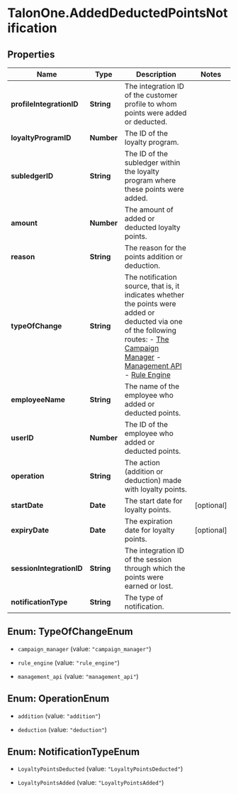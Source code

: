 # TalonOne.AddedDeductedPointsNotification

## Properties

Name | Type | Description | Notes
------------ | ------------- | ------------- | -------------
**profileIntegrationID** | **String** | The integration ID of the customer profile to whom points were added or deducted. | 
**loyaltyProgramID** | **Number** | The ID of the loyalty program. | 
**subledgerID** | **String** | The ID of the subledger within the loyalty program where these points were added. | 
**amount** | **Number** | The amount of added or deducted loyalty points. | 
**reason** | **String** | The reason for the points addition or deduction. | 
**typeOfChange** | **String** | The notification source, that is, it indicates whether the points were added or deducted via one of the following routes:  - [The Campaign Manager](/docs/product/getting-started)  - [Management API](/management-api#tag/Loyalty)  - [Rule Engine](/docs/product/applications/evaluation-order-for-rules-and-filters)  | 
**employeeName** | **String** | The name of the employee who added or deducted points. | 
**userID** | **Number** | The ID of the employee who added or deducted points. | 
**operation** | **String** | The action (addition or deduction) made with loyalty points. | 
**startDate** | **Date** | The start date for loyalty points. | [optional] 
**expiryDate** | **Date** | The expiration date for loyalty points. | [optional] 
**sessionIntegrationID** | **String** | The integration ID of the session through which the points were earned or lost. | 
**notificationType** | **String** | The type of notification. | 



## Enum: TypeOfChangeEnum


* `campaign_manager` (value: `"campaign_manager"`)

* `rule_engine` (value: `"rule_engine"`)

* `management_api` (value: `"management_api"`)





## Enum: OperationEnum


* `addition` (value: `"addition"`)

* `deduction` (value: `"deduction"`)





## Enum: NotificationTypeEnum


* `LoyaltyPointsDeducted` (value: `"LoyaltyPointsDeducted"`)

* `LoyaltyPointsAdded` (value: `"LoyaltyPointsAdded"`)




